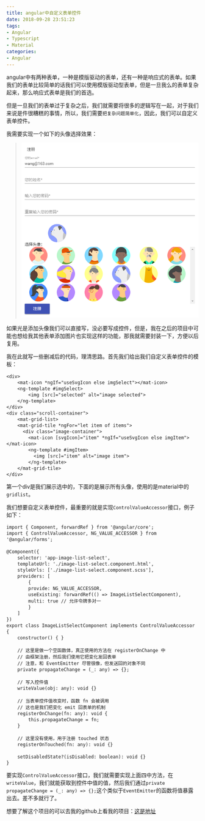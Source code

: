 ```yaml
---
title: angular中自定义表单控件
date: 2018-09-28 23:51:23
tags:
- Angular
- Typescript
- Material
categories:
- Angular
---
```

angular中有两种表单，一种是模版驱动的表单，还有一种是响应式的表单。如果我们的表单比较简单的话我们可以使用模版驱动型表单，但是一旦我么的表单复杂起来，那么响应式表单是我们的首选。

但是一旦我们的表单过于复杂之后，我们就需要将很多的逻辑写在一起，对于我们来说是件很糟糕的事情，所以，我们需要`把复杂问题简单化`，因此，我们可以自定义表单控件。

我需要实现一个如下的头像选择效果：

>![](/img/material/8.png)

如果光是添加头像我们可以直接写，没必要写成控件，但是，我在之后的项目中可能也想给我其他表单添加图片也实现这样的功能，那我就需要封装一下，方便以后复用。

我在此就写一些删减后的代码，理清思路。首先我们给出我们自定义表单控件的模板：

	<div>
		<mat-icon *ngIf="useSvgIcon else imgSelect"></mat-icon>
		<ng-template #imgSelect>
			<img [src]="selected" alt="image selected">
		</ng-template>
	</div>
	<div class="scroll-container">
		<mat-grid-list>
	    <mat-grid-tile *ngFor="let item of items">
	      <div class="image-container">
	        <mat-icon [svgIcon]="item" *ngIf="useSvgIcon else imgItem"></mat-icon>
	        <ng-template #imgItem>
	          <img [src]="item" alt="image item">
	        </ng-template>
	    </mat-grid-tile>
	</div>

第一个div是我们展示选中的，下面的是展示所有头像，使用的是material中的`gridlist`。

我们想要自定义表单控件，最重要的就是实现`ControlValueAccessor`接口，例子如下：
	
	import { Component, forwardRef } from '@angular/core';
	import { ControlValueAccessor, NG_VALUE_ACCESSOR } from '@angular/forms';

	@Component({
		selector: 'app-image-list-select',
		templateUrl: './image-list-select.component.html',
		styleUrls: ['./image-list-select.component.scss'],
		providers: [
			{
			provide: NG_VALUE_ACCESSOR,
			useExisting: forwardRef(() => ImageListSelectComponent),
			multi: true // 允许令牌多对一
			}
		]
	})
	export class ImageListSelectComponent implements ControlValueAccessor {
		constructor() { }

		// 这里是做一个空函数体，真正使用的方法在 registerOnChange 中
		// 由框架注册，然后我们使用它把变化发回表单
		// 注意，和 EventEmitter 尽管很像，但发送回的对象不同
		private propagateChange = (_: any) => {};

		// 写入控件值
		writeValue(obj: any): void {}

		// 当表单控件值改变时，函数 fn 会被调用
		// 这也是我们把变化 emit 回表单的机制
		registerOnChange(fn: any): void {
    		this.propagateChange = fn;
		}

		// 这里没有使用，用于注册 touched 状态
		registerOnTouched(fn: any): void {}

		setDisabledState?(isDisabled: boolean): void {}
	}

要实现`ControlValueAccessor`接口，我们就需要实现上面四中方法，在`writeValue`，我们就能获取到控件中值的值，然后我们通过`private propagateChange = (_: any) => {};`这个类似于`EventEmitter`的函数将值暴露出去。差不多就行了。

想要了解这个项目的可以去我的github上看我的项目：[这是地址](https://github.com/TanYiBing/taskmgr)
